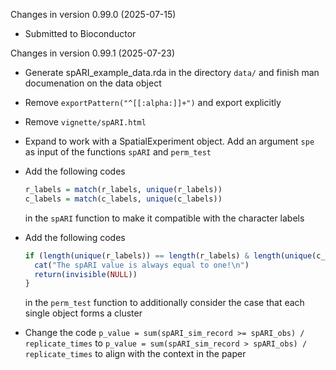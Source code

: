 Changes in version 0.99.0 (2025-07-15)
+ Submitted to Bioconductor



Changes in version 0.99.1 (2025-07-23)

+ Generate spARI_example_data.rda in the directory `data/` and finish man documenation on the data object

+ Remove `exportPattern("^[[:alpha:]]+")` and export explicitly

+ Remove `vignette/spARI.html` 

+ Expand to work with a SpatialExperiment object. Add an argument `spe` as input of the functions `spARI` and `perm_test`

+ Add the following codes
  
  ```R
  r_labels = match(r_labels, unique(r_labels)) 
  c_labels = match(c_labels, unique(c_labels))
  ```
  
  in the `spARI` function to make it compatible with the character labels
  
+ Add the following codes

  ```R
  if (length(unique(r_labels)) == length(r_labels) & length(unique(c_labels)) == length(c_labels)) {
    cat("The spARI value is always equal to one!\n")
    return(invisible(NULL))
  }
  ```

  in the `perm_test` function to additionally consider the case that each single object forms a cluster
  
+ Change the code `p_value = sum(spARI_sim_record >= spARI_obs) / replicate_times` to `p_value = sum(spARI_sim_record > spARI_obs) / replicate_times` to align with the context in the paper